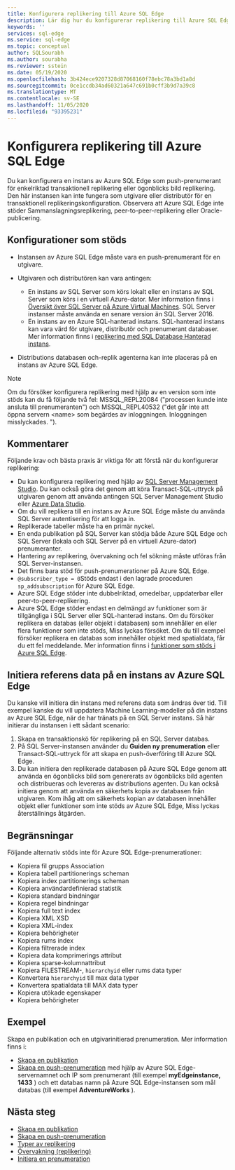 ```yaml
---
title: Konfigurera replikering till Azure SQL Edge
description: Lär dig hur du konfigurerar replikering till Azure SQL Edge.
keywords: ''
services: sql-edge
ms.service: sql-edge
ms.topic: conceptual
author: SQLSourabh
ms.author: sourabha
ms.reviewer: sstein
ms.date: 05/19/2020
ms.openlocfilehash: 3b424ece9207328d87068160f78ebc78a3bd1a8d
ms.sourcegitcommit: 0ce1ccdb34ad60321a647c691b0cff3b9d7a39c8
ms.translationtype: MT
ms.contentlocale: sv-SE
ms.lasthandoff: 11/05/2020
ms.locfileid: "93395231"
---
```

# <a name="configure-replication-to-azure-sql-edge"></a>Konfigurera replikering till Azure SQL Edge 

Du kan konfigurera en instans av Azure SQL Edge som push-prenumerant för enkelriktad transaktionell replikering eller ögonblicks bild replikering. Den här instansen kan inte fungera som utgivare eller distributör för en transaktionell replikeringskonfiguration. Observera att Azure SQL Edge inte stöder Sammanslagningsreplikering, peer-to-peer-replikering eller Oracle-publicering.

## <a name="supported-configurations"></a>Konfigurationer som stöds
  
- Instansen av Azure SQL Edge måste vara en push-prenumerant för en utgivare.
- Utgivaren och distributören kan vara antingen:
   - En instans av SQL Server som körs lokalt eller en instans av SQL Server som körs i en virtuell Azure-dator. Mer information finns i [Översikt över SQL Server på Azure Virtual Machines](../azure-sql/virtual-machines/index.yml). SQL Server instanser måste använda en senare version än SQL Server 2016.
   - En instans av en Azure SQL-hanterad instans. SQL-hanterad instans kan vara värd för utgivare, distributör och prenumerant databaser. Mer information finns i [replikering med SQL Database Hanterad instans](/azure/sql-database/replication-with-sql-database-managed-instance/).

- Distributions databasen och-replik agenterna kan inte placeras på en instans av Azure SQL Edge.  

> [!NOTE]
> Om du försöker konfigurera replikering med hjälp av en version som inte stöds kan du få följande två fel: MSSQL_REPL20084 ("processen kunde inte ansluta till prenumeranten") och MSSQL_REPL40532 ("det går inte att öppna servern \<name> som begärdes av inloggningen. Inloggningen misslyckades. ").  

## <a name="remarks"></a>Kommentarer

Följande krav och bästa praxis är viktiga för att förstå när du konfigurerar replikering:

- Du kan konfigurera replikering med hjälp av [SQL Server Management Studio](/sql/ssms/download-sql-server-management-studio-ssms). Du kan också göra det genom att köra Transact-SQL-uttryck på utgivaren genom att använda antingen SQL Server Management Studio eller [Azure Data Studio](/sql/azure-data-studio/download-azure-data-studio).
- Om du vill replikera till en instans av Azure SQL Edge måste du använda SQL Server autentisering för att logga in.
- Replikerade tabeller måste ha en primär nyckel.
- En enda publikation på SQL Server kan stödja både Azure SQL Edge och SQL Server (lokala och SQL Server på en virtuell Azure-dator) prenumeranter.  
- Hantering av replikering, övervakning och fel sökning måste utföras från SQL Server-instansen.  
- Det finns bara stöd för push-prenumerationer på Azure SQL Edge.  
- `@subscriber_type = 0`Stöds endast i den lagrade proceduren `sp_addsubscription` för Azure SQL Edge.  
- Azure SQL Edge stöder inte dubbelriktad, omedelbar, uppdaterbar eller peer-to-peer-replikering.
- Azure SQL Edge stöder endast en delmängd av funktioner som är tillgängliga i SQL Server eller SQL-hanterad instans. Om du försöker replikera en databas (eller objekt i databasen) som innehåller en eller flera funktioner som inte stöds, Miss lyckas försöket. Om du till exempel försöker replikera en databas som innehåller objekt med spatialdata, får du ett fel meddelande. Mer information finns i [funktioner som stöds i Azure SQL Edge](features.md).

## <a name="initialize-reference-data-on-an-instance-of-azure-sql-edge"></a>Initiera referens data på en instans av Azure SQL Edge

Du kanske vill initiera din instans med referens data som ändras över tid. Till exempel kanske du vill uppdatera Machine Learning-modeller på din instans av Azure SQL Edge, när de har tränats på en SQL Server instans. Så här initierar du instansen i ett sådant scenario:

1. Skapa en transaktionskö för replikering på en SQL Server databas.  
2. På SQL Server-instansen använder du **Guiden ny prenumeration** eller Transact-SQL-uttryck för att skapa en push-överföring till Azure SQL Edge.  
3. Du kan initiera den replikerade databasen på Azure SQL Edge genom att använda en ögonblicks bild som genererats av ögonblicks bild agenten och distribueras och levereras av distributions agenten. Du kan också initiera genom att använda en säkerhets kopia av databasen från utgivaren. Kom ihåg att om säkerhets kopian av databasen innehåller objekt eller funktioner som inte stöds av Azure SQL Edge, Miss lyckas återställnings åtgärden.

## <a name="limitations"></a>Begränsningar

Följande alternativ stöds inte för Azure SQL Edge-prenumerationer:

- Kopiera fil grupps Association  
- Kopiera tabell partitionerings scheman  
- Kopiera index partitionerings scheman  
- Kopiera användardefinierad statistik  
- Kopiera standard bindningar  
- Kopiera regel bindningar  
- Kopiera full text index  
- Kopiera XML XSD  
- Kopiera XML-index  
- Kopiera behörigheter  
- Kopiera rums index  
- Kopiera filtrerade index  
- Kopiera data komprimerings attribut  
- Kopiera sparse-kolumnattribut  
- Kopiera FILESTREAM-, `hierarchyid` eller rums data typer
- Konvertera `hierarchyid` till max data typer  
- Konvertera spatialdata till MAX data typer  
- Kopiera utökade egenskaper  
- Kopiera behörigheter  

## <a name="examples"></a>Exempel

Skapa en publikation och en utgivarinitierad prenumeration. Mer information finns i:
  
- [Skapa en publikation](/sql/relational-databases/replication/publish/create-a-publication)
- [Skapa en push-prenumeration](/sql/relational-databases/replication/create-a-push-subscription/) med hjälp av Azure SQL Edge-servernamnet och IP som prenumerant (till exempel **myEdgeinstance, 1433** ) och ett databas namn på Azure SQL Edge-instansen som mål databas (till exempel **AdventureWorks** ).  

## <a name="next-steps"></a>Nästa steg  

- [Skapa en publikation](/sql/relational-databases/replication/publish/create-a-publication)
- [Skapa en push-prenumeration](/sql/relational-databases/replication/create-a-push-subscription/)
- [Typer av replikering](/sql/relational-databases/replication/types-of-replication)
- [Övervakning (replikering)](/sql/relational-databases/replication/monitor/monitoring-replication)
- [Initiera en prenumeration](/sql/relational-databases/replication/initialize-a-subscription)